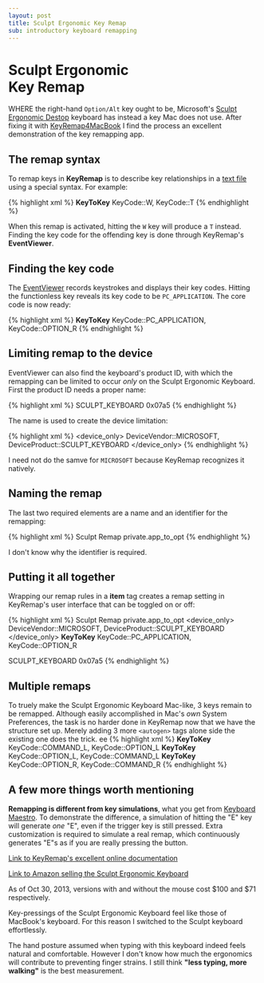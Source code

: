 ```yaml
---
layout: post
title: Sculpt Ergonomic Key Remap
sub: introductory keyboard remapping
---
```


# Sculpt Ergonomic<br>Key Remap

WHERE the right-hand `Option/Alt` key ought to be, Microsoft's [Sculpt Ergonomic Destop][review] keyboard has instead a key Mac does not use. After fixing it with [KeyRemap4MacBook][app] I find the process an excellent demonstration of the key remapping app.

[app]: https://pqrs.org/macosx/keyremap4macbook/

## The remap syntax

To remap keys in **KeyRemap** is to describe key relationships in a [text file][privatexml] using a special syntax. For example:

{% highlight xml %}
__KeyToKey__
KeyCode::W,
KeyCode::T
{% endhighlight %}

When this remap is activated, hitting the `W` key will produce a `T` instead. Finding the key code for the offending key is done through KeyRemap's **EventViewer**. 

## Finding the key code

The [EventViewer][viewer] records keystrokes and displays their key codes. Hitting the functionless key reveals its key code to be `PC_APPLICATION`. The core code is now ready:

{% highlight xml %}
__KeyToKey__
KeyCode::PC_APPLICATION,
KeyCode::OPTION_R
{% endhighlight %}

## Limiting remap to the device

EventViewer can also find the keyboard's product ID, with which the remapping can be limited to occur *only* on the Sculpt Ergonomic Keyboard. First the product ID needs a proper name:

{% highlight xml %}
<deviceproductdef>
  <productname>SCULPT_KEYBOARD</productname>
  <productid>0x07a5</productid>
</deviceproductdef>
{% endhighlight %}

The name is used to create the device limitation:

{% highlight xml %}
<device_only>
  DeviceVendor::MICROSOFT, 
  DeviceProduct::SCULPT_KEYBOARD
</device_only>
{% endhighlight %}

I need not do the samve for `MICROSOFT` because KeyRemap recognizes it natively.

## Naming the remap

The last two required elements are a name and an identifier for the remapping:

{% highlight xml %}
<name>Sculpt Remap</name>
<identifier>private.app_to_opt</identifier>
{% endhighlight %}

I don't know why the identifier is required.

## Putting it all together

Wrapping our remap rules in a **item** tag creates a remap setting in KeyRemap's user interface that can be toggled on or off:

{% highlight xml %}
<item>
  <name>Sculpt Remap</name>
  <identifier>private.app_to_opt</identifier>
  <device_only>
    DeviceVendor::MICROSOFT, 
    DeviceProduct::SCULPT_KEYBOARD
  </device_only>
  <autogen>
    __KeyToKey__
    KeyCode::PC_APPLICATION,
    KeyCode::OPTION_R
  </autogen>
</item>

<deviceproductdef>
  <productname>SCULPT_KEYBOARD</productname>
  <productid>0x07a5</productid>
</deviceproductdef>
{% endhighlight %}

## Multiple remaps

To truely make the Sculpt Ergonomic Keyboard Mac-like, 3 keys remain to be remapped. Although easily accomplished in Mac's *own* System Preferences, the task is no harder done in KeyRemap now that we have the structure set up. Merely adding 3 more `<autogen>` tags alone side the existing one does the trick.
ee
{% highlight xml %}
<autogen>
  __KeyToKey__
  KeyCode::COMMAND_L,
  KeyCode::OPTION_L
</autogen>
<autogen>
  __KeyToKey__
  KeyCode::OPTION_L,
  KeyCode::COMMAND_L
</autogen>
<autogen>
  __KeyToKey__
  KeyCode::OPTION_R,
  KeyCode::COMMAND_R
</autogen>
{% endhighlight %}

## A few more things worth mentioning

**Remapping is different from key simulations**, what you get from [Keyboard Maestro][km]. To demonstrate the difference, a simulation of hitting the "E" key will generate *one* "E", even if the trigger key is still pressed. Extra customization is required to simulate a real remap, which continuously generates "E"s as if you are really pressing the button.

[Link to KeyRemap's excellent online documentation](http://pqrs.org/macosx/keyremap4macbook/xml.html.en#replacementdef)

[Link to Amazon selling the Sculpt Ergonomic Keyboard](http://www.amazon.com/s/ref=nb_sb_ss_i_0_11?url=search-alias%3Daps&field-keywords=sculpt+ergonomic+desktop&sprefix=sculpt+ergo%2Caps%2C137)

As of Oct 30, 2013, versions with and without the mouse cost $100 and $71 respectively.

Key-pressings of the Sculpt Ergonomic Keyboard feel like those of MacBook's keyboard. For this reason I switched to the Sculpt keyboard effortlessly. 

The hand posture assumed when typing with this keyboard indeed feels natural and comfortable. However I don't know how much the ergonomics will contribute to preventing finger strains. I still think **"less typing, more walking"** is the best measurement.

[review]: http://www.marco.org/2013/08/30/sculpt-ergonomic-keyboard-review
[viewer]: https://pqrs.org/macosx/keyremap4macbook/document.html.en#eventviewer
[privatexml]: https://pqrs.org/macosx/keyremap4macbook/document.html.en#privatexml
[km]: http://www.keyboardmaestro.com/main/